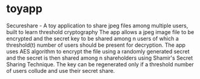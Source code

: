 # toyapp
Secureshare - A toy application to share jpeg files among multiple users, built to learn threshold cryptography
The app allows a jpeg image file to be encrypted and the secret key to be shared among n users of which a threshold(t) number of users should be present for decryption.
The app uses AES algorithm to encrypt the file using a randomly generated secret and the secret is then shared among n shareholders using Shamir's Secret Sharing Technique.
The key can be regenerated only if a threshold number of users collude and use their secret share.
